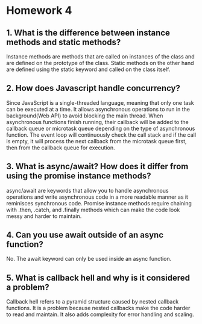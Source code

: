 # Homework 4
## 1. What is the difference between instance methods and static methods?
Instance methods are methods that are called on instances of the class and are defined on the prototype of the class. 
Static methods on the other hand are defined using the static keyword and called on the class itself.
## 2. How does Javascript handle concurrency?
Since JavaScript is a single-threaded language, meaning that only one task can be executed at a time. It allows asynchronous operations to
run in the background(Web API) to avoid blocking the main thread. When asynchronous functions finish running, their callback will be added 
to the callback queue or microtask queue depending on the type of asynchronous function. The event loop will continuously check the call stack
and if the call is empty, it will process the next callback from the microtask queue first, then from the callback queue for execution.
## 3. What is async/await? How does it differ from using the promise instance methods?
async/await are keywords that allow you to handle asynchronous operations and write asynchronous code in a more readable manner as it reminisces
synchronous code. Promise instance methods require chaining with .then, .catch, and .finally methods which can make the code look messy and 
harder to maintain.
## 4. Can you use await outside of an async function?
No. The await keyword can only be used inside an async function.
## 5. What is callback hell and why is it considered a problem?
Callback hell refers to a pyramid structure caused by nested callback functions. It is a problem because nested callbacks make the code 
harder to read and maintain. It also adds complexity for error handling and scaling.
